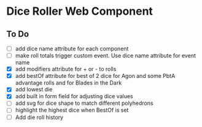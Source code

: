 # Dice Roller Web Component

## To Do

- [ ] add dice name attribute for each component
- [ ] make roll totals trigger custom event. Use dice name attribute for event name
- [x] add modifiers attribute for + or - to rolls
- [x] add bestOf attribute for best of 2 dice for Agon and some PbtA advantage rolls and for Blades in the Dark
- [x] add lowest die
- [x] add built in form field for adjusting dice values
- [ ] add svg for dice shape to match different polyhedrons
- [ ] highlight the highest dice when BestOf is set
- [ ] Add die roll history